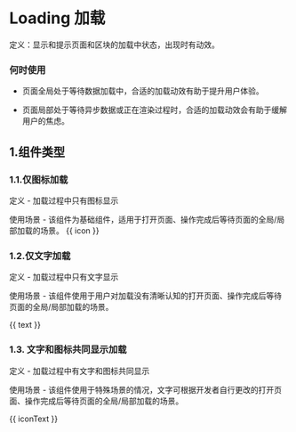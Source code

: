 # Loading 加载 
定义：显示和提示页面和区块的加载中状态，出现时有动效。

### 何时使用
- 页面全局处于等待数据加载中，合适的加载动效有助于提升用户体验。

- 页面局部处于等待异步数据或正在渲染过程时，合适的加载动效会有助于缓解用户的焦虑。

## 1.组件类型
### 1.1.仅图标加载
定义 - 加载过程中只有图标显示

使用场景 - 该组件为基础组件，适用于打开页面、操作完成后等待页面的全局/局部加载的场景。
{{ icon }}

### 1.2.仅文字加载
定义 - 加载过程中只有文字显示

使用场景 - 该组件使用于用户对加载没有清晰认知的打开页面、操作完成后等待页面的全局/局部加载的场景。

{{ text }}

### 1.3. 文字和图标共同显示加载
定义 - 加载过程中有文字和图标共同显示

使用场景 - 该组件使用于特殊场景的情况，文字可根据开发者自行更改的打开页面、操作完成后等待页面的全局/局部加载的场景。

{{ iconText }}
